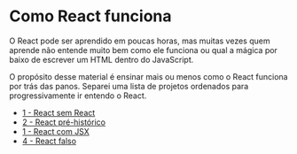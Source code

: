 # Como React funciona

O React pode ser aprendido em poucas horas, mas muitas vezes quem aprende não entende muito bem como ele funciona ou qual a mágica por baixo de escrever um HTML dentro do JavaScript.

O propósito desse material é ensinar mais ou menos como o React funciona por trás das panos. Separei uma lista de projetos ordenados para progressivamente ir entendo o React.

- [1 - React sem React](./projetos/1-react-without-react)
- [2 - React pré-histórico](./projetos/2-prehistory-react)
- [1 - React com JSX](./projetos/3-jsx-react)
- [4 - React falso](./projetos/4-fake-react)
